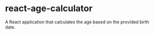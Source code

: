 # react-age-calculator
A React application that calculates the age based on the provided birth date.
